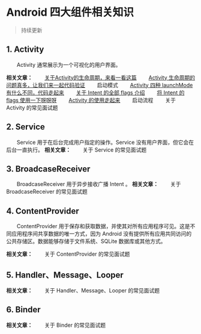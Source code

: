 # Android 四大组件相关知识
> 持续更新

## 1. Activity
　　Activity 通常展示为一个可视化的用户界面。

**相关文章：**
　　[关于Activity的生命周期，来看一看这篇](https://github.com/ZhangMiao147/android_learning_notes/blob/master/Android/components/Activity/%E5%85%B3%E4%BA%8EActivity%E7%9A%84%E7%94%9F%E5%91%BD%E5%91%A8%E6%9C%9F%EF%BC%8C%E6%9D%A5%E7%9C%8B%E4%B8%80%E7%9C%8B%E8%BF%99%E7%AF%87.md)
　　[Activity 生命周期的问题真多，让我们来一起代码验证](https://github.com/ZhangMiao147/android_learning_notes/blob/master/Android/components/Activity/%E7%94%9F%E5%91%BD%E5%91%A8%E6%9C%9F%E9%97%AE%E9%A2%98%E9%AA%8C%E8%AF%81/Activity%E7%94%9F%E5%91%BD%E5%91%A8%E6%9C%9F%E7%9A%84%E9%97%AE%E9%A2%98%E7%9C%9F%E5%A4%9A%EF%BC%8C%E8%AE%A9%E6%88%91%E4%BB%AC%E6%9D%A5%E4%B8%80%E8%B5%B7%E4%BB%A3%E7%A0%81%E9%AA%8C%E8%AF%81.md)
　　启动模式
　　[Activity 四种 launchMode 有什么不同，代码走起来](https://github.com/ZhangMiao147/android_learning_notes/blob/master/Android/components/Activity/%E5%9B%9B%E7%A7%8DlaunchMode%E9%AA%8C%E8%AF%81/Activity%E5%9B%9B%E7%A7%8DlaunchMode%E6%9C%89%E4%BB%80%E4%B9%88%E4%B8%8D%E5%90%8C%EF%BC%8C%E4%BB%A3%E7%A0%81%E8%B5%B0%E8%B5%B7%E6%9D%A5.md)
　　[关于 Intent 的全部 flags 介绍](https://github.com/ZhangMiao147/android_learning_notes/blob/master/Android/components/Activity/%E5%85%B3%E4%BA%8EIntent%E7%9A%84%E5%85%A8%E9%83%A8flags%E4%BB%8B%E7%BB%8D.md)
　　[将 Intent 的 flags 使用一下呀呀呀](https://github.com/ZhangMiao147/android_learning_notes/blob/master/Android/components/Activity/Intent%E7%9A%84flags%E9%AA%8C%E8%AF%81/%E5%B0%86Intent%E7%9A%84flags%E4%BD%BF%E7%94%A8%E4%B8%80%E4%B8%8B%E5%91%80%E5%91%80%E5%91%80.md)
　　[Activity 的使用走起来](https://github.com/ZhangMiao147/android_learning_notes/blob/master/Android/components/Activity/Activity%E7%9A%84%E4%BD%BF%E7%94%A8%E8%B5%B0%E8%B5%B7%E6%9D%A5.md)
　　启动流程
　　关于 Activity 的常见面试题


## 2. Service
　　Service 用于在后台完成用户指定的操作。Service 没有用户界面，但它会在后台一直执行。
**相关文章：**
　　关于 Service 的常见面试题


## 3. BroadcaseReceiver
　　BroadcaseReceiver 用于异步接收广播 Intent 。
**相关文章：**
　　关于 BroadcaseReceiver 的常见面试题

## 4. ContentProvider
　　ContentProvider 用于保存和获取数据，并使其对所有应用程序可见。这是不同应用程序间共享数据的唯一方式，因为 Android 没有提供所有应用共同访问的公共存储区。数据能够存储于文件系统、SQLite 数据库或其他方式。

**相关文章：**
　　关于 ContentProvider 的常见面试题

## 5. Handler、Message、Looper

**相关文章：**
　　关于 Handler、Message、Looper 的常见面试题

## 6. Binder
**相关文章：**
　　关于 Binder 的常见面试题


